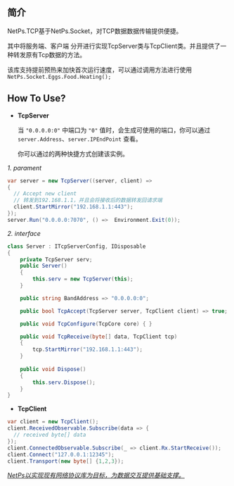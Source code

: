 ﻿## 简介

NetPs.TCP基于NetPs.Socket，对TCP数据数据传输提供便捷。

其中将服务端、客户端 分开进行实现TcpServer类与TcpClient类。并且提供了一种转发原有Tcp数据的方法。


该库支持提前预热来加快首次运行速度，可以通过调用方法进行使用 `NetPs.Socket.Eggs.Food.Heating();`
## How To Use?

- **TcpServer**
  
  当 `"0.0.0.0:0"` 中端口为 `"0"` 值时，会生成可使用的端口，你可以通过`server.Address`、`server.IPEndPoint` 查看。
  
  你可以通过的两种快捷方式创建该实例。
  
*1. parament*
```csharp
var server = new TcpServer((server, client) =>
{
  // Accept new client
  // 转发到192.168.1.1，并且会将接收后的数据转发回请求端
  client.StartMirror("192.168.1.1:443");
});
server.Run("0.0.0.0:7070", () =>  Environment.Exit(0));
```

*2. interface* 
```csharp
class Server : ITcpServerConfig, IDisposable
{
    private TcpServer serv;
    public Server()
    {
        this.serv = new TcpServer(this);
    }

    public string BandAddress => "0.0.0.0:0";

    public bool TcpAccept(TcpServer server, TcpClient client) => true;

    public void TcpConfigure(TcpCore core) { }

    public void TcpReceive(byte[] data, TcpClient tcp)
    {
        tcp.StartMirror("192.168.1.1:443");
    }
    
    public void Dispose()
    {
        this.serv.Dispose();
    }
}
```


- **TcpClient**

```csharp
var client = new TcpClient();
client.ReceivedObservable.Subscribe(data => {
  // received byte[] data
});
client.ConnectedObservable.Subscribe(_ => client.Rx.StartReceive());
client.Connect("127.0.0.1:12345");
client.Transport(new byte[] {1,2,3});
```


*<u>NetPs以实现现有网络协议库为目标，为数据交互提供基础支撑。</u>*